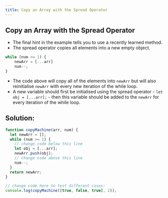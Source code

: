 ```yaml
---
title: Copy an Array with the Spread Operator
---
```

## Copy an Array with the Spread Operator

- The final hint in the example tells you to use a recently learned method.
- The spread operator copies all elements into a new empty object. 

```javascript 
while (num >= 1) {
    newArr = [...arr]
    num--;
}
```

- The code above will copy all of the elements into `newArr` but will also reinitialise `newArr` with every new iteration of the while loop. 
- A new variable should first be initialised using the spread operator - `let obj = [...arr];` - then this variable should be added to the `newArr` for every iteration of the while loop.

## Solution:
```javascript
function copyMachine(arr, num) {
  let newArr = [];
  while (num >= 1) {
    // change code below this line
    let obj = [...arr];
    newArr.push(obj);
    // change code above this line
    num--;
  }
  return newArr;
}

// change code here to test different cases:
console.log(copyMachine([true, false, true], 2));
```
